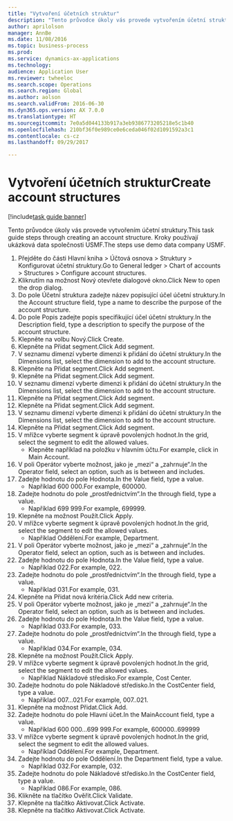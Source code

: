 ```yaml
--- 
title: "Vytvoření účetních struktur"
description: "Tento průvodce úkoly vás provede vytvořením účetní struktury."
author: aprilolson
manager: AnnBe
ms.date: 11/08/2016
ms.topic: business-process
ms.prod: 
ms.service: dynamics-ax-applications
ms.technology: 
audience: Application User
ms.reviewer: twheeloc
ms.search.scope: Operations
ms.search.region: Global
ms.author: aolson
ms.search.validFrom: 2016-06-30
ms.dyn365.ops.version: AX 7.0.0
ms.translationtype: HT
ms.sourcegitcommit: 7e0a5d044133b917a3eb9386773205218e5c1b40
ms.openlocfilehash: 210bf36f0e989ce0e6ceda046f02d1091592a3c1
ms.contentlocale: cs-cz
ms.lasthandoff: 09/29/2017

---
```

# <a name="create-account-structures"></a><span data-ttu-id="a107b-103">Vytvoření účetních struktur</span><span class="sxs-lookup"><span data-stu-id="a107b-103">Create account structures</span></span>

[!include[task guide banner](../../includes/task-guide-banner.md)]

<span data-ttu-id="a107b-104">Tento průvodce úkoly vás provede vytvořením účetní struktury.</span><span class="sxs-lookup"><span data-stu-id="a107b-104">This task guide steps through creating an account structure.</span></span> <span data-ttu-id="a107b-105">Kroky používají ukázková data společnosti USMF.</span><span class="sxs-lookup"><span data-stu-id="a107b-105">The steps use demo data company USMF.</span></span>

1. <span data-ttu-id="a107b-106">Přejděte do části Hlavní kniha > Účtová osnova > Struktury > Konfigurovat účetní struktury.</span><span class="sxs-lookup"><span data-stu-id="a107b-106">Go to General ledger > Chart of accounts > Structures > Configure account structures.</span></span>
2. <span data-ttu-id="a107b-107">Kliknutím na možnost Nový otevřete dialogové okno.</span><span class="sxs-lookup"><span data-stu-id="a107b-107">Click New to open the drop dialog.</span></span>
3. <span data-ttu-id="a107b-108">Do pole Účetní struktura zadejte název popisující účel účetní struktury.</span><span class="sxs-lookup"><span data-stu-id="a107b-108">In the Account structure field, type a name to describe the purpose of the account structure.</span></span>
4. <span data-ttu-id="a107b-109">Do pole Popis zadejte popis specifikující účel účetní struktury.</span><span class="sxs-lookup"><span data-stu-id="a107b-109">In the Description field, type a description to specify the purpose of the account structure.</span></span>
5. <span data-ttu-id="a107b-110">Klepněte na volbu Nový.</span><span class="sxs-lookup"><span data-stu-id="a107b-110">Click Create.</span></span>
6. <span data-ttu-id="a107b-111">Klepněte na Přidat segment.</span><span class="sxs-lookup"><span data-stu-id="a107b-111">Click Add segment.</span></span>
7. <span data-ttu-id="a107b-112">V seznamu dimenzí vyberte dimenzi k přidání do účetní struktury.</span><span class="sxs-lookup"><span data-stu-id="a107b-112">In the Dimensions list, select the dimension to add to the account structure.</span></span>
8. <span data-ttu-id="a107b-113">Klepněte na Přidat segment.</span><span class="sxs-lookup"><span data-stu-id="a107b-113">Click Add segment.</span></span>
9. <span data-ttu-id="a107b-114">Klepněte na Přidat segment.</span><span class="sxs-lookup"><span data-stu-id="a107b-114">Click Add segment.</span></span>
10. <span data-ttu-id="a107b-115">V seznamu dimenzí vyberte dimenzi k přidání do účetní struktury.</span><span class="sxs-lookup"><span data-stu-id="a107b-115">In the Dimensions list, select the dimension to add to the account structure.</span></span>
11. <span data-ttu-id="a107b-116">Klepněte na Přidat segment.</span><span class="sxs-lookup"><span data-stu-id="a107b-116">Click Add segment.</span></span>
12. <span data-ttu-id="a107b-117">Klepněte na Přidat segment.</span><span class="sxs-lookup"><span data-stu-id="a107b-117">Click Add segment.</span></span>
13. <span data-ttu-id="a107b-118">V seznamu dimenzí vyberte dimenzi k přidání do účetní struktury.</span><span class="sxs-lookup"><span data-stu-id="a107b-118">In the Dimensions list, select the dimension to add to the account structure.</span></span>
14. <span data-ttu-id="a107b-119">Klepněte na Přidat segment.</span><span class="sxs-lookup"><span data-stu-id="a107b-119">Click Add segment.</span></span>
15. <span data-ttu-id="a107b-120">V mřížce vyberte segment k úpravě povolených hodnot.</span><span class="sxs-lookup"><span data-stu-id="a107b-120">In the grid, select the segment to edit the allowed values.</span></span>
    * <span data-ttu-id="a107b-121">Klepněte například na položku v hlavním účtu.</span><span class="sxs-lookup"><span data-stu-id="a107b-121">For example, click in Main Account.</span></span>  
16. <span data-ttu-id="a107b-122">V poli Operátor vyberte možnost, jako je „mezi“ a „zahrnuje“.</span><span class="sxs-lookup"><span data-stu-id="a107b-122">In the Operator field, select an option, such as is between and includes.</span></span>
17. <span data-ttu-id="a107b-123">Zadejte hodnotu do pole Hodnota.</span><span class="sxs-lookup"><span data-stu-id="a107b-123">In the Value field, type a value.</span></span>
    * <span data-ttu-id="a107b-124">Například 600 000.</span><span class="sxs-lookup"><span data-stu-id="a107b-124">For example, 600000.</span></span>  
18. <span data-ttu-id="a107b-125">Zadejte hodnotu do pole „prostřednictvím“.</span><span class="sxs-lookup"><span data-stu-id="a107b-125">In the through field, type a value.</span></span>
    * <span data-ttu-id="a107b-126">Například 699 999.</span><span class="sxs-lookup"><span data-stu-id="a107b-126">For example, 699999.</span></span>  
19. <span data-ttu-id="a107b-127">Klepněte na možnost Použít.</span><span class="sxs-lookup"><span data-stu-id="a107b-127">Click Apply.</span></span>
20. <span data-ttu-id="a107b-128">V mřížce vyberte segment k úpravě povolených hodnot.</span><span class="sxs-lookup"><span data-stu-id="a107b-128">In the grid, select the segment to edit the allowed values.</span></span>
    * <span data-ttu-id="a107b-129">Například Oddělení.</span><span class="sxs-lookup"><span data-stu-id="a107b-129">For example, Department.</span></span>  
21. <span data-ttu-id="a107b-130">V poli Operátor vyberte možnost, jako je „mezi“ a „zahrnuje“.</span><span class="sxs-lookup"><span data-stu-id="a107b-130">In the Operator field, select an option, such as is between and includes.</span></span>
22. <span data-ttu-id="a107b-131">Zadejte hodnotu do pole Hodnota.</span><span class="sxs-lookup"><span data-stu-id="a107b-131">In the Value field, type a value.</span></span>
    * <span data-ttu-id="a107b-132">Například 022.</span><span class="sxs-lookup"><span data-stu-id="a107b-132">For example, 022.</span></span>  
23. <span data-ttu-id="a107b-133">Zadejte hodnotu do pole „prostřednictvím“.</span><span class="sxs-lookup"><span data-stu-id="a107b-133">In the through field, type a value.</span></span>
    * <span data-ttu-id="a107b-134">Například 031.</span><span class="sxs-lookup"><span data-stu-id="a107b-134">For example, 031.</span></span>  
24. <span data-ttu-id="a107b-135">Klepněte na Přidat nová kritéria.</span><span class="sxs-lookup"><span data-stu-id="a107b-135">Click Add new criteria.</span></span>
25. <span data-ttu-id="a107b-136">V poli Operátor vyberte možnost, jako je „mezi“ a „zahrnuje“.</span><span class="sxs-lookup"><span data-stu-id="a107b-136">In the Operator field, select an option, such as is between and includes.</span></span>
26. <span data-ttu-id="a107b-137">Zadejte hodnotu do pole Hodnota.</span><span class="sxs-lookup"><span data-stu-id="a107b-137">In the Value field, type a value.</span></span>
    * <span data-ttu-id="a107b-138">Například 033.</span><span class="sxs-lookup"><span data-stu-id="a107b-138">For example, 033.</span></span>  
27. <span data-ttu-id="a107b-139">Zadejte hodnotu do pole „prostřednictvím“.</span><span class="sxs-lookup"><span data-stu-id="a107b-139">In the through field, type a value.</span></span>
    * <span data-ttu-id="a107b-140">Například 034.</span><span class="sxs-lookup"><span data-stu-id="a107b-140">For example, 034.</span></span>  
28. <span data-ttu-id="a107b-141">Klepněte na možnost Použít.</span><span class="sxs-lookup"><span data-stu-id="a107b-141">Click Apply.</span></span>
29. <span data-ttu-id="a107b-142">V mřížce vyberte segment k úpravě povolených hodnot.</span><span class="sxs-lookup"><span data-stu-id="a107b-142">In the grid, select the segment to edit the allowed values.</span></span>
    * <span data-ttu-id="a107b-143">Například Nákladové středisko.</span><span class="sxs-lookup"><span data-stu-id="a107b-143">For example, Cost Center.</span></span>  
30. <span data-ttu-id="a107b-144">Zadejte hodnotu do pole Nákladové středisko.</span><span class="sxs-lookup"><span data-stu-id="a107b-144">In the CostCenter field, type a value.</span></span>
    * <span data-ttu-id="a107b-145">Například 007…021.</span><span class="sxs-lookup"><span data-stu-id="a107b-145">For example, 007..021.</span></span>  
31. <span data-ttu-id="a107b-146">Klepněte na možnost Přidat.</span><span class="sxs-lookup"><span data-stu-id="a107b-146">Click Add.</span></span>
32. <span data-ttu-id="a107b-147">Zadejte hodnotu do pole Hlavní účet.</span><span class="sxs-lookup"><span data-stu-id="a107b-147">In the MainAccount field, type a value.</span></span>
    * <span data-ttu-id="a107b-148">Například 600 000…699 999.</span><span class="sxs-lookup"><span data-stu-id="a107b-148">For example, 600000..699999</span></span>  
33. <span data-ttu-id="a107b-149">V mřížce vyberte segment k úpravě povolených hodnot.</span><span class="sxs-lookup"><span data-stu-id="a107b-149">In the grid, select the segment to edit the allowed values.</span></span>
    * <span data-ttu-id="a107b-150">Například Oddělení.</span><span class="sxs-lookup"><span data-stu-id="a107b-150">For example, Department.</span></span>  
34. <span data-ttu-id="a107b-151">Zadejte hodnotu do pole Oddělení.</span><span class="sxs-lookup"><span data-stu-id="a107b-151">In the Department field, type a value.</span></span>
    * <span data-ttu-id="a107b-152">Například 032.</span><span class="sxs-lookup"><span data-stu-id="a107b-152">For example, 032.</span></span>  
35. <span data-ttu-id="a107b-153">Zadejte hodnotu do pole Nákladové středisko.</span><span class="sxs-lookup"><span data-stu-id="a107b-153">In the CostCenter field, type a value.</span></span>
    * <span data-ttu-id="a107b-154">Například 086.</span><span class="sxs-lookup"><span data-stu-id="a107b-154">For example, 086.</span></span>  
36. <span data-ttu-id="a107b-155">Klikněte na tlačítko Ověřit.</span><span class="sxs-lookup"><span data-stu-id="a107b-155">Click Validate.</span></span>
37. <span data-ttu-id="a107b-156">Klepněte na tlačítko Aktivovat.</span><span class="sxs-lookup"><span data-stu-id="a107b-156">Click Activate.</span></span>
38. <span data-ttu-id="a107b-157">Klepněte na tlačítko Aktivovat.</span><span class="sxs-lookup"><span data-stu-id="a107b-157">Click Activate.</span></span>


